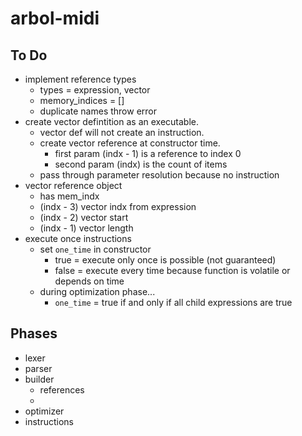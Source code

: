 # arbol-midi

## To Do

* implement reference types
  * types = expression, vector
  * memory_indices = []
  * duplicate names throw error
* create vector defintition as an executable.
	* vector def will not create an instruction.
	* create vector reference at constructor time.
      * first param (indx - 1) is a reference to index 0
      * second param (indx) is the count of items
   * pass through parameter resolution because no instruction
* vector reference object
  * has mem_indx
  * (indx - 3) vector indx from expression
  * (indx - 2) vector start
  * (indx - 1) vector length
* execute once instructions
  * set `one_time` in constructor
      * true = execute only once is possible (not guaranteed)
      * false = execute every time because function is volatile or depends on time
  * during optimization phase...
      * `one_time` = true if and only if all child expressions are true
 
## Phases

* lexer
* parser
* builder
    * references
    * 
* optimizer
* instructions
